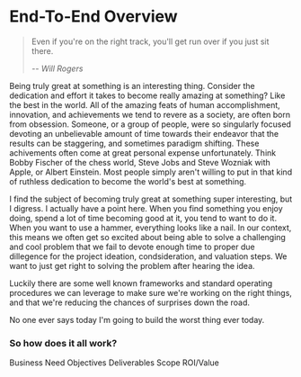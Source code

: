 # End-To-End Overview

> Even if you're on the right track, you'll get run over if you just sit there.
>
> -- <cite>Will Rogers</cite>

Being truly great at something is an interesting thing.  Consider the dedication and effort it takes to become really amazing at something?  Like the best in the world.  All of the amazing feats of human accomplishment, innovation, and achievements we tend to revere as a society, are often born from obsession.  Someone, or a group of people, were so singularly focused devoting an unbelievable amount of time towards their endeavor that the results can be staggering, and sometimes paradigm shifting.  These achivements often come at great personal expense unfortunately.  Think Bobby Fischer of the chess world, Steve Jobs and Steve Wozniak with Apple, or Albert Einstein.  Most people simply aren't willing to put in that kind of ruthless dedication to become the world's best at something.

I find the subject of becoming truly great at something super interesting, but I digress.  I actually have a point here.  When you find something you enjoy doing, spend a lot of time becoming good at it, you tend to want to do it.  When you want to use a hammer, everything looks like a nail.  In our context, this means we often get so excited about being able to solve a challenging and cool problem that we fail to devote enough time to proper due dillegence for the project ideation, condsideration, and valuation steps.  We want to just get right to solving the problem after hearing the idea.

Luckily there are some well known frameworks and standard operating procedures we can leverage to make sure we're working on the right things, and that we're reducing the chances of surprises down the road.




No one ever says today I'm going to build the worst thing ever today. 



<h3>So how does it all work?</h3>


Business Need
Objectives
Deliverables
Scope
ROI/Value







